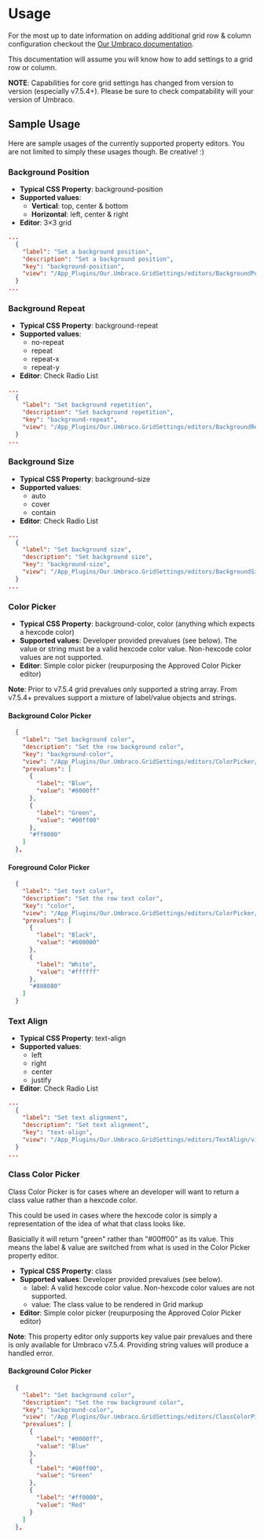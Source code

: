 # Usage

For the most up to date information on adding additional grid row & column configuration checkout the [Our Umbraco documentation](https://our.umbraco.org/documentation/getting-started/backoffice/property-editors/built-in-property-editors/grid-layout/settings-and-styles).

This documentation will assume you will know how to add settings to a grid row or column.

**NOTE**: Capabilities for core grid settings has changed from version to version (especially v7.5.4+). Please be sure to check compatability will your version of Umbraco.

## Sample Usage

Here are sample usages of the currently supported property editors. You are not limited to simply these usages though. Be creative! :)

### Background Position

 - **Typical CSS Property**: background-position
 - **Supported values**:
   - **Vertical**: top, center & bottom
   - **Horizontal**: left, center & right
 - **Editor**: 3&times;3 grid

```json
...
  {
    "label": "Set a background position",
    "description": "Set a background position",
    "key": "background-position",
    "view": "/App_Plugins/Our.Umbraco.GridSettings/editors/BackgroundPosition/view.html"
  }
...
```

### Background Repeat

 - **Typical CSS Property**: background-repeat
 - **Supported values**:
   - no-repeat
   - repeat
   - repeat-x
   - repeat-y
 - **Editor**: Check Radio List

```json
...
  {
    "label": "Set background repetition",
    "description": "Set background repetition",
    "key": "background-repeat",
    "view": "/App_Plugins/Our.Umbraco.GridSettings/editors/BackgroundRepeat/view.html"
  }
...
```

### Background Size

 - **Typical CSS Property**: background-size
 - **Supported values**:
   - auto
   - cover
   - contain
 - **Editor**: Check Radio List

```json
...
  {
    "label": "Set background size",
    "description": "Set background size",
    "key": "background-size",
    "view": "/App_Plugins/Our.Umbraco.GridSettings/editors/BackgroundSize/view.html"
  }
...
```

### Color Picker

 - **Typical CSS Property**: background-color, color (anything which expects a hexcode color)
 - **Supported values**: Developer provided prevalues (see below). The value or string must be a valid hexcode color value. Non-hexcode color values are not supported.
 - **Editor**: Simple color picker (reupurposing the Approved Color Picker editor)

**Note**: Prior to v7.5.4 grid prevalues only supported a string array. From v7.5.4+ prevalues support a mixture of label/value objects and strings.

#### Background Color Picker

```json
  {
    "label": "Set background color",
    "description": "Set the row background color",
    "key": "background-color",
    "view": "/App_Plugins/Our.Umbraco.GridSettings/editors/ColorPicker/view.html",
    "prevalues": [
      {
        "label": "Blue",
        "value": "#0000ff"
      },
      {
        "label": "Green",
        "value": "#00ff00"
      },
      "#ff0000"
    ]
  },
```

#### Foreground Color Picker

```json
  {
    "label": "Set text color",
    "description": "Set the row text color",
    "key": "color",
    "view": "/App_Plugins/Our.Umbraco.GridSettings/editors/ColorPicker/view.html",
    "prevalues": [
      {
        "label": "Black",
        "value": "#000000"
      },
      {
        "label": "White",
        "value": "#ffffff"
      },
      "#808080"
    ]
  }
```

### Text Align

 - **Typical CSS Property**: text-align
 - **Supported values**:
   - left
   - right
   - center
   - justify
 - **Editor**: Check Radio List

```json
...
  {
    "label": "Set text alignment",
    "description": "Set text alignment",
    "key": "text-align",
    "view": "/App_Plugins/Our.Umbraco.GridSettings/editors/TextAlign/view.html"
  }
...
```

### Class Color Picker

Class Color Picker is for cases where an developer will want to return a class value rather than a hexcode color.

This could be used in cases where the hexcode color is simply a representation of the idea of what that class looks like.

Basicially it will return "green" rather than "#00ff00" as its value. This means the label & value are switched from what is used in the Color Picker property editor.

 - **Typical CSS Property**: class
 - **Supported values**: Developer provided prevalues (see below).
   - label: A valid hexcode color value. Non-hexcode color values are not supported.
   - value: The class value to be rendered in Grid markup
 - **Editor**: Simple color picker (reupurposing the Approved Color Picker editor)

**Note**: This property editor only supports key value pair prevalues and there is only available for Umbraco v7.5.4. Providing string values will produce a handled error.

#### Background Color Picker

```json
  {
    "label": "Set background color",
    "description": "Set the row background color",
    "key": "background-color",
    "view": "/App_Plugins/Our.Umbraco.GridSettings/editors/ClassColorPicker/view.html",
    "prevalues": [
      {
        "label": "#0000ff",
        "value": "Blue"
      },
      {
        "label": "#00ff00",
        "value": "Green"
      },
      {
        "label": "#ff0000",
        "value": "Red"
      }
    ]
  },
```